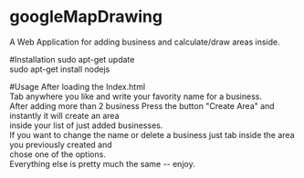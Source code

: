 # googleMapDrawing
A Web Application for adding business and calculate/draw areas inside.

#Installation
sudo apt-get update <br>
sudo apt-get install nodejs

#Usage
After loading the Index.html <br>
Tab anywhere you like and write your favority name for a business. <br>
After adding more than 2 business Press the button "Create Area" and instantly it will create an area <br>
inside your list of just added businesses.<br>
If you want to change the name or delete a business just tab inside the area you previously created and <br>
chose one of the options.<br>
Everything else is pretty much the same --  enjoy.
